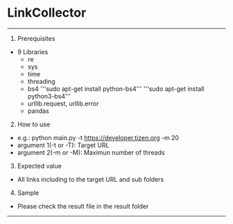 # LinkCollector
---------------------------------------------------
1. Prerequisites
* 9 Libraries
  * re
  * sys
  * time
  * threading
  * bs4
  '''sudo apt-get install python-bs4'''
  '''sudo apt-get install python3-bs4'''
  * urllib.request, urllib.error
  * pandas
2. How to use
* e.g.: python main.py -t https://developer.tizen.org -m 20
* argument 1(-t or -T): Target URL
* argument 2(-m or -M): Maximun number of threads
3. Expected value
* All links including to the target URL and sub folders
4. Sample
* Please check the result file in the result folder
---------------------------------------------------

